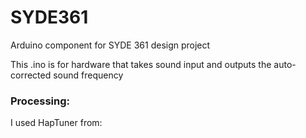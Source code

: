 # SYDE361
Arduino component for SYDE 361 design project


This .ino is for hardware that takes sound input and outputs the auto-corrected sound frequency

### Processing:

I used HapTuner from: 